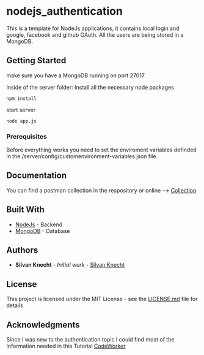 # nodejs_authentication
This is a template for NodeJs applications, it contains local login and google, facebook and github OAuth. All the users are being stored in a MongoDB.

## Getting Started

make sure you have a MongoDB running on port 27017

Inside of the server folder:
Install all the necessary node packages
```
npm install
```
start server
```
node app.js
```


### Prerequisites

Before everything works you need to set the enviroment variables definded in the /server/config/customenvironment-variables.json file.

## Documentation

You can find a postman collection in the respository or online --> [Collection](https://documenter.getpostman.com/view/6959951/S17nUqF1#53f482c6-224d-4a09-b2cf-676736c98ebd)

## Built With

* [NodeJs](https://nodejs.org/en/) - Backend
* [MongoDB](https://www.mongodb.com/) - Database

## Authors

* **Silvan Knecht** - *Initial work* - [Silvan Knecht](https://github.com/silvanknecht)

## License

This project is licensed under the MIT License - see the [LICENSE.md](LICENSE.md) file for details

## Acknowledgments

Since I was new to the authentication topic I could find most of the Information needed in this Tutorial [CodeWorker](https://www.youtube.com/watch?v=zx6jnaLuB9Q&list=PLSpJkDDmpFZ7GowbJE-mvX09zY9zfYatI)

